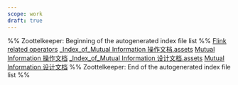 ```yaml
---
scope: work
draft: true
---
```

%% Zoottelkeeper: Beginning of the autogenerated index file list  %%
 [Flink related operators](Flink%20related%20operators.md)
 [_Index_of_Mutual Information 操作文档.assets](20-工作/DesignDocs/DataFlow/Operator/mutual%20information/Mutual%20Information%20操作文档.assets/_Index_of_Mutual%20Information%20操作文档.assets)
 [Mutual Information 操作文档](Mutual%20Information%20操作文档.md)
 [_Index_of_Mutual Information 设计文档.assets](20-工作/DesignDocs/DataFlow/Operator/mutual%20information/Mutual%20Information%20设计文档.assets/_Index_of_Mutual%20Information%20设计文档.assets)
 [Mutual Information 设计文档](Mutual%20Information%20设计文档.md)
%% Zoottelkeeper: End of the autogenerated index file list  %%

